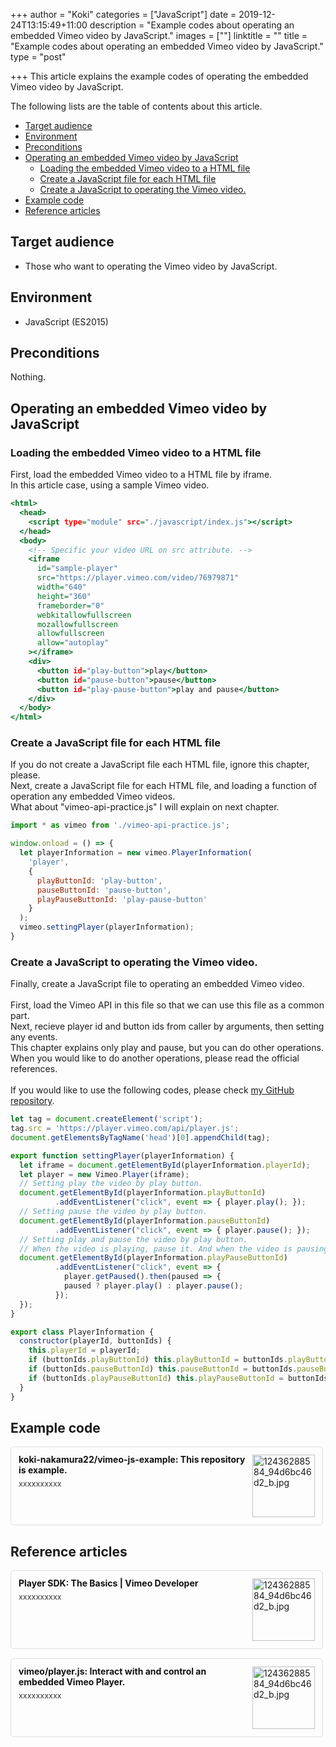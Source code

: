 ﻿+++
author = "Koki"
categories = ["JavaScript"]
date = 2019-12-24T13:15:49+11:00
description = "Example codes about operating an embedded Vimeo video by JavaScript."
images = [""]
linktitle = ""
title = "Example codes about operating an embedded Vimeo video by JavaScript."
type = "post"

+++
This article explains the example codes of operating the embedded Vimeo video by JavaScript.  

The following lists are the table of contents about this article.

- <font color="#1111cc">[Target audience](#target-audience)</font>
- <font color="#1111cc">[Environment](#environment)</font>
- <font color="#1111cc">[Preconditions](#preconditions)</font>
- <font color="#1111cc">[Operating an embedded Vimeo video by JavaScript](#operating-a-embedded-vimeo-video-by-javascript)</font>
  - <font color="#1111cc">[Loading the embedded Vimeo video to a HTML file](#loading-the-embedded-vimeo-video-to-a-html-file)</font>
  - <font color="#1111cc">[Create a JavaScript file for each HTML file](#create-a-javascript-file-for-each-html-file)</font>
  - <font color="#1111cc">[Create a JavaScript to operating the Vimeo video.](#create-a-javascript-to-operating-the-vimeo-video)</font>
- <font color="#1111cc">[Example code](#example-code)</font>
- <font color="#1111cc">[Reference articles](#reference-articles)</font>


## Target audience
- Those who want to operating the Vimeo video by JavaScript.


## Environment
- JavaScript (ES2015)


## Preconditions
Nothing.


## Operating an embedded Vimeo video by JavaScript
### Loading the embedded Vimeo video to a HTML file
First, load the embedded Vimeo video to a HTML file by iframe.  
In this article case, using a sample Vimeo video.
```html:index.html
<html>
  <head>
    <script type="module" src="./javascript/index.js"></script>
  </head>
  <body>
    <!-- Specific your video URL on src attribute. -->
    <iframe
      id="sample-player"
      src="https://player.vimeo.com/video/76979871"
      width="640"
      height="360"
      frameborder="0"
      webkitallowfullscreen
      mozallowfullscreen
      allowfullscreen
      allow="autoplay"
    ></iframe>
    <div>
      <button id="play-button">play</button>
      <button id="pause-button">pause</button>
      <button id="play-pause-button">play and pause</button>
    </div>
  </body>
</html>
```

### Create a JavaScript file for each HTML file
If you do not create a JavaScript file each HTML file, ignore this chapter, please.  
Next, create a JavaScript file for each HTML file, and loading a function of operation any embedded Vimeo videos.  
What about "vimeo-api-practice.js" I will explain on next chapter.
```javascript:index.js
import * as vimeo from './vimeo-api-practice.js';

window.onload = () => {
  let playerInformation = new vimeo.PlayerInformation(
    'player',
    {
      playButtonId: 'play-button',
      pauseButtonId: 'pause-button',
      playPauseButtonId: 'play-pause-button'
    }
  );
  vimeo.settingPlayer(playerInformation);
}
```

### Create a JavaScript to operating the Vimeo video.
Finally, create a JavaScript file to operating an embedded Vimeo video.  
<br>
First, load the Vimeo API in this file so that we can use this file as a common part.  
Next, recieve player id and button ids from caller by arguments, then setting any events.  
This chapter explains only play and pause, but you can do other operations. When you would like to do another operations, please read the official references.  
<br>
If you would like to use the following codes, please check <font color="#1111cc"><a href="https://github.com/koki-nakamura22/vimeo-js-example" target="_blank">my GitHub repository</a></font>.

```javascript:vimeo.js
let tag = document.createElement('script');
tag.src = 'https://player.vimeo.com/api/player.js';
document.getElementsByTagName('head')[0].appendChild(tag);

export function settingPlayer(playerInformation) {
  let iframe = document.getElementById(playerInformation.playerId);
  let player = new Vimeo.Player(iframe);
  // Setting play the video by play button.
  document.getElementById(playerInformation.playButtonId)
          .addEventListener("click", event => { player.play(); });
  // Setting pause the video by play button.
  document.getElementById(playerInformation.pauseButtonId)
          .addEventListener("click", event => { player.pause(); });
  // Setting play and pause the video by play button.
  // When the video is playing, pause it. And when the video is pausing, play it.
  document.getElementById(playerInformation.playPauseButtonId)
          .addEventListener("click", event => {
            player.getPaused().then(paused => {
            paused ? player.play() : player.pause();
          });
  });
}

export class PlayerInformation {
  constructor(playerId, buttonIds) {
    this.playerId = playerId;
    if (buttonIds.playButtonId) this.playButtonId = buttonIds.playButtonId;
    if (buttonIds.pauseButtonId) this.pauseButtonId = buttonIds.pauseButtonId;
    if (buttonIds.playPauseButtonId) this.playPauseButtonId = buttonIds.playPauseButtonId;
  }
}
```

## Example code
<div class="blog-card" style="padding:12px;margin:15px 0;border:1px solid #ddd;word-wrap:break-word;max-width:474px;width:auto;border-radius:5px;"><div class="blog-card-thumbnail" style="float:right;"><a href="https://github.com/koki-nakamura22/vimeo-js-example" class="blog-card-thumbnail-link" target="_blank"><img src="https://capture.heartrails.com/120x120/shorten?https://github.com/koki-nakamura22/vimeo-js-example" class="blog-card-thumb-image wp-post-image" alt="12436288584_94d6bc46d2_b.jpg" style="width:100px;height:100px;"></a></div><div class="blog-card-content" style="margin-left:0;margin-right:110px;line-height:120%;"><div class="blog-card-title" style="margin-bottom:5px;"><a href="https://github.com/koki-nakamura22/vimeo-js-example" class="blog-card-title-link" style="font-weight:bold;text-decoration:none;color:#111;" target="_blank">koki-nakamura22/vimeo-js-example: This repository is example.</a></div><div class="blog-card-excerpt" style="color:#333;font-size:90%;">xxxxxxxxxx</div></div><div class="blog-card-footer" style="font-size:70%;color:#777;margin-top:10px;clear:both;"><span class="blog-card-hatena"><a href="https://b.hatena.ne.jp/entry/https://github.com/koki-nakamura22/vimeo-js-example" target="_blank"><img border="0" src="https://b.hatena.ne.jp/entry/image/https://github.com/koki-nakamura22/vimeo-js-example" border="0" alt="" /></a></span></div></div>


## Reference articles
<div class="blog-card" style="padding:12px;margin:15px 0;border:1px solid #ddd;word-wrap:break-word;max-width:474px;width:auto;border-radius:5px;"><div class="blog-card-thumbnail" style="float:right;"><a href="https://developer.vimeo.com/player/sdk/basics" class="blog-card-thumbnail-link" target="_blank"><img src="https://capture.heartrails.com/120x120/shorten?https://developer.vimeo.com/player/sdk/basics" class="blog-card-thumb-image wp-post-image" alt="12436288584_94d6bc46d2_b.jpg" style="width:100px;height:100px;"></a></div><div class="blog-card-content" style="margin-left:0;margin-right:110px;line-height:120%;"><div class="blog-card-title" style="margin-bottom:5px;"><a href="https://developer.vimeo.com/player/sdk/basics" class="blog-card-title-link" style="font-weight:bold;text-decoration:none;color:#111;" target="_blank">Player SDK: The Basics | Vimeo Developer</a></div><div class="blog-card-excerpt" style="color:#333;font-size:90%;">xxxxxxxxxx</div></div><div class="blog-card-footer" style="font-size:70%;color:#777;margin-top:10px;clear:both;"><span class="blog-card-hatena"><a href="https://b.hatena.ne.jp/entry/https://developer.vimeo.com/player/sdk/basics" target="_blank"><img border="0" src="https://b.hatena.ne.jp/entry/image/https://developer.vimeo.com/player/sdk/basics" border="0" alt="" /></a></span></div></div>

<div class="blog-card" style="padding:12px;margin:15px 0;border:1px solid #ddd;word-wrap:break-word;max-width:474px;width:auto;border-radius:5px;"><div class="blog-card-thumbnail" style="float:right;"><a href="https://github.com/vimeo/player.js/" class="blog-card-thumbnail-link" target="_blank"><img src="https://capture.heartrails.com/120x120/shorten?https://github.com/vimeo/player.js/" class="blog-card-thumb-image wp-post-image" alt="12436288584_94d6bc46d2_b.jpg" style="width:100px;height:100px;"></a></div><div class="blog-card-content" style="margin-left:0;margin-right:110px;line-height:120%;"><div class="blog-card-title" style="margin-bottom:5px;"><a href="https://github.com/vimeo/player.js/" class="blog-card-title-link" style="font-weight:bold;text-decoration:none;color:#111;" target="_blank">vimeo/player.js: Interact with and control an embedded Vimeo Player.</a></div><div class="blog-card-excerpt" style="color:#333;font-size:90%;">xxxxxxxxxx</div></div><div class="blog-card-footer" style="font-size:70%;color:#777;margin-top:10px;clear:both;"><span class="blog-card-hatena"><a href="https://b.hatena.ne.jp/entry/https://github.com/vimeo/player.js/" target="_blank"><img border="0" src="https://b.hatena.ne.jp/entry/image/https://github.com/vimeo/player.js/" border="0" alt="" /></a></span></div></div>
